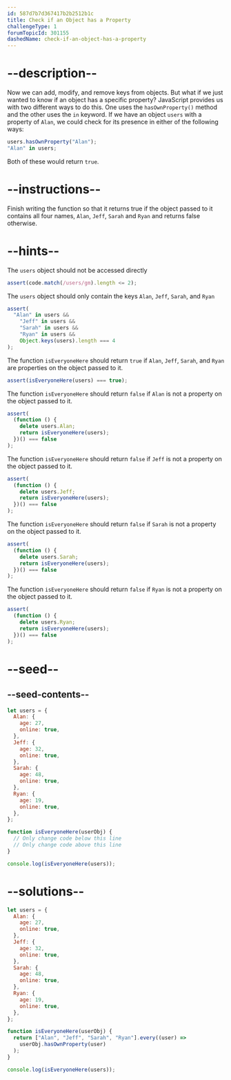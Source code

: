 ```yaml
---
id: 587d7b7d367417b2b2512b1c
title: Check if an Object has a Property
challengeType: 1
forumTopicId: 301155
dashedName: check-if-an-object-has-a-property
---
```


# --description--

Now we can add, modify, and remove keys from objects. But what if we just wanted to know if an object has a specific property? JavaScript provides us with two different ways to do this. One uses the `hasOwnProperty()` method and the other uses the `in` keyword. If we have an object `users` with a property of `Alan`, we could check for its presence in either of the following ways:

```js
users.hasOwnProperty("Alan");
"Alan" in users;
```

Both of these would return `true`.

# --instructions--

Finish writing the function so that it returns true if the object passed to it contains all four names, `Alan`, `Jeff`, `Sarah` and `Ryan` and returns false otherwise.

# --hints--

The `users` object should not be accessed directly

```js
assert(code.match(/users/gm).length <= 2);
```

The `users` object should only contain the keys `Alan`, `Jeff`, `Sarah`, and `Ryan`

```js
assert(
  "Alan" in users &&
    "Jeff" in users &&
    "Sarah" in users &&
    "Ryan" in users &&
    Object.keys(users).length === 4
);
```

The function `isEveryoneHere` should return `true` if `Alan`, `Jeff`, `Sarah`, and `Ryan` are properties on the object passed to it.

```js
assert(isEveryoneHere(users) === true);
```

The function `isEveryoneHere` should return `false` if `Alan` is not a property on the object passed to it.

```js
assert(
  (function () {
    delete users.Alan;
    return isEveryoneHere(users);
  })() === false
);
```

The function `isEveryoneHere` should return `false` if `Jeff` is not a property on the object passed to it.

```js
assert(
  (function () {
    delete users.Jeff;
    return isEveryoneHere(users);
  })() === false
);
```

The function `isEveryoneHere` should return `false` if `Sarah` is not a property on the object passed to it.

```js
assert(
  (function () {
    delete users.Sarah;
    return isEveryoneHere(users);
  })() === false
);
```

The function `isEveryoneHere` should return `false` if `Ryan` is not a property on the object passed to it.

```js
assert(
  (function () {
    delete users.Ryan;
    return isEveryoneHere(users);
  })() === false
);
```

# --seed--

## --seed-contents--

```js
let users = {
  Alan: {
    age: 27,
    online: true,
  },
  Jeff: {
    age: 32,
    online: true,
  },
  Sarah: {
    age: 48,
    online: true,
  },
  Ryan: {
    age: 19,
    online: true,
  },
};

function isEveryoneHere(userObj) {
  // Only change code below this line
  // Only change code above this line
}

console.log(isEveryoneHere(users));
```

# --solutions--

```js
let users = {
  Alan: {
    age: 27,
    online: true,
  },
  Jeff: {
    age: 32,
    online: true,
  },
  Sarah: {
    age: 48,
    online: true,
  },
  Ryan: {
    age: 19,
    online: true,
  },
};

function isEveryoneHere(userObj) {
  return ["Alan", "Jeff", "Sarah", "Ryan"].every((user) =>
    userObj.hasOwnProperty(user)
  );
}

console.log(isEveryoneHere(users));
```
